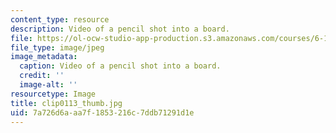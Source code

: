 ```yaml
---
content_type: resource
description: Video of a pencil shot into a board.
file: https://ol-ocw-studio-app-production.s3.amazonaws.com/courses/6-163-strobe-project-laboratory-fall-2005/7a726d6aaa7f1853216c7ddb71291d1e_clip0113_thumb.jpg
file_type: image/jpeg
image_metadata:
  caption: Video of a pencil shot into a board.
  credit: ''
  image-alt: ''
resourcetype: Image
title: clip0113_thumb.jpg
uid: 7a726d6a-aa7f-1853-216c-7ddb71291d1e
---
```

